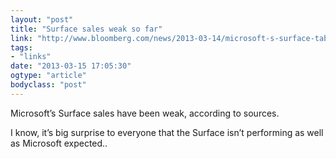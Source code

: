 ```yaml
---
layout: "post"
title: "Surface sales weak so far"
link: "http://www.bloomberg.com/news/2013-03-14/microsoft-s-surface-tablet-is-said-to-fall-short-of-predictions.html?utm_source=loopinsight.com&utm_medium=referral&utm_campaign=Feed%3A+loopinsight%2FKqJb+%28The+Loop%29"
tags: 
- "links"
date: "2013-03-15 17:05:30"
ogtype: "article"
bodyclass: "post"
---
```


Microsoft’s Surface sales have been weak, according to sources.

I know, it’s big surprise to everyone that the Surface isn’t performing as well as Microsoft expected..